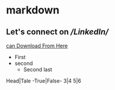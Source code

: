 # markdown

## Let's connect on */LinkedIn/*
[can Download From Here](www.sarkeriresult.com)

- First 
- second 
  - Second last 

Head|Tale
-True|False-
   3|4
   5|6
